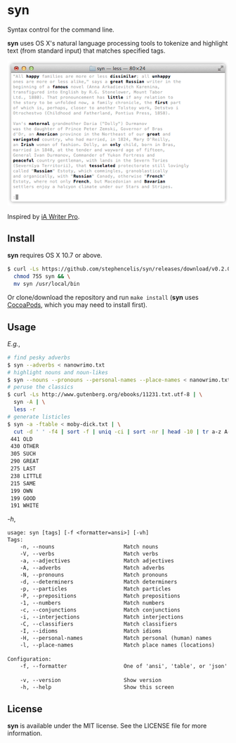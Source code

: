 # syn

Syntax control for the command line.

**syn** uses OS X's natural language processing tools to tokenize and
highlight text (from standard input) that matches specified tags.

<img src='doc/demo.gif' alt='(Animated demo)'/>

Inspired by [iA Writer Pro][1].

[1]: http://writer.pro

## Install

**syn** requires OS X 10.7 or above.

``` sh
$ curl -Ls https://github.com/stephencelis/syn/releases/download/v0.2.0/syn > syn && \
  chmod 755 syn && \
  mv syn /usr/local/bin
```

Or clone/download the repository and run `make install` (**syn** uses
[CocoaPods][2], which you may need to install first).

[2]: http://cocoapods.org

## Usage

_E.g._,

``` sh
# find pesky adverbs
$ syn --adverbs < nanowrimo.txt
# highlight nouns and noun-likes
$ syn --nouns --pronouns --personal-names --place-names < nanowrimo.txt
# peruse the classics
$ curl -Ls http://www.gutenberg.org/ebooks/11231.txt.utf-8 | \
  syn -A | \
  less -r
# generate listicles
$ syn -a -ftable < moby-dick.txt | \
  cut -d ' ' -f4 | sort -f | uniq -ci | sort -nr | head -10 | tr a-z A-Z
 441 OLD
 430 OTHER
 305 SUCH
 290 GREAT
 275 LAST
 238 LITTLE
 215 SAME
 199 OWN
 199 GOOD
 191 WHITE
```

_-h_,

```
usage: syn [tags] [-f <formatter=ansi>] [-vh]
Tags:
    -n, --nouns                      Match nouns
    -V, --verbs                      Match verbs
    -a, --adjectives                 Match adjectives
    -A, --adverbs                    Match adverbs
    -N, --pronouns                   Match pronouns
    -d, --determiners                Match determiners
    -p, --particles                  Match particles
    -P, --prepositions               Match prepositions
    -1, --numbers                    Match numbers
    -c, --conjunctions               Match conjunctions
    -i, --interjections              Match interjections
    -C, --classifiers                Match classifiers
    -I, --idioms                     Match idioms
    -H, --personal-names             Match personal (human) names
    -l, --place-names                Match place names (locations)

Configuration:
    -f, --formatter                  One of 'ansi', 'table', or 'json'

    -v, --version                    Show version
    -h, --help                       Show this screen
```

## License

**syn** is available under the MIT license. See the LICENSE file for
more information.

